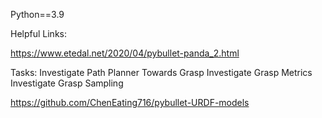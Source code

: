 Python==3.9


Helpful Links:

https://www.etedal.net/2020/04/pybullet-panda_2.html

Tasks:
Investigate Path Planner Towards Grasp
Investigate Grasp Metrics
Investigate Grasp Sampling

https://github.com/ChenEating716/pybullet-URDF-models